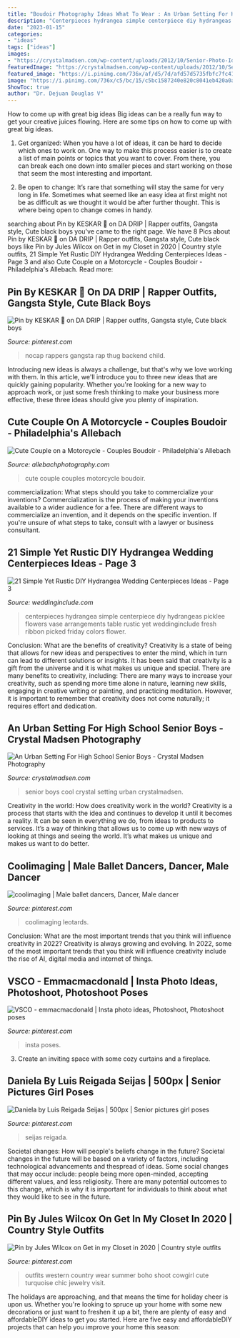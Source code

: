 ```yaml
---
title: "Boudoir Photography Ideas What To Wear : An Urban Setting For High School Senior Boys"
description: "Centerpieces hydrangea simple centerpiece diy hydrangeas picklee flowers vase arrangements table rustic yet weddinginclude fresh ribbon picked friday colors flower"
date: "2023-01-15"
categories:
- "ideas"
tags: ["ideas"]
images:
- "https://crystalmadsen.com/wp-content/uploads/2012/10/Senior-Photo-Ideas-for-boys_007-682x1024.jpg"
featuredImage: "https://crystalmadsen.com/wp-content/uploads/2012/10/Senior-Photo-Ideas-for-boys_007-682x1024.jpg"
featured_image: "https://i.pinimg.com/736x/af/d5/7d/afd57d5735fbfc7fc415dafd9c4f27b7--luis.jpg"
image: "https://i.pinimg.com/736x/c5/bc/15/c5bc1587240e820c8041eb420a0ad191.jpg"
ShowToc: true
author: "Dr. Dejuan Douglas V"
---
```



How to come up with great big ideas
Big ideas can be a really fun way to get your creative juices flowing. Here are some tips on how to come up with great big ideas. 
1. Get organized: When you have a lot of ideas, it can be hard to decide which ones to work on. One way to make this process easier is to create a list of main points or topics that you want to cover. From there, you can break each one down into smaller pieces and start working on those that seem the most interesting and important. 

2. Be open to change: It’s rare that something will stay the same for very long in life. Sometimes what seemed like an easy idea at first might not be as difficult as we thought it would be after further thought. This is where being open to change comes in handy.

	

		
searching about Pin by KESKAR 🎈 on DA DRIP | Rapper outfits, Gangsta style, Cute black boys you've came to the right page. We have 8 Pics about Pin by KESKAR 🎈 on DA DRIP | Rapper outfits, Gangsta style, Cute black boys like Pin by Jules Wilcox on Get in my Closet in 2020 | Country style outfits, 21 Simple Yet Rustic DIY Hydrangea Wedding Centerpieces Ideas - Page 3 and also Cute Couple on a Motorcycle - Couples Boudoir - Philadelphia&#039;s Allebach. Read more:
		
    
## Pin By KESKAR 🎈 On DA DRIP | Rapper Outfits, Gangsta Style, Cute Black Boys

<img loading=lazy src="https://i.pinimg.com/736x/c1/8b/40/c18b40a38dc8beb701eaaccb745d104f.jpg" onerror="this.onerror=null;this.src='https://tse4.mm.bing.net/th?id=OIP.30gmf7ptLYp_Q1Z9dEnh2wHaJ4&amp;pid=15.1';" alt="Pin by KESKAR 🎈 on DA DRIP | Rapper outfits, Gangsta style, Cute black boys">

_Source: pinterest.com_

>nocap rappers gangsta rap thug backend child. 

	

Introducing new ideas is always a challenge, but that's why we love working with them. In this article, we'll introduce you to three new ideas that are quickly gaining popularity. Whether you're looking for a new way to approach work, or just some fresh thinking to make your business more effective, these three ideas should give you plenty of inspiration.

    
## Cute Couple On A Motorcycle - Couples Boudoir - Philadelphia&#039;s Allebach

<img loading=lazy src="https://cdn.goodgallery.com/fe4824d3-2a84-460a-a23b-a26f28947ad1/r/1024/2kcaexfu/cute-couple-motorcycle.jpg" onerror="this.onerror=null;this.src='https://tse4.mm.bing.net/th?id=OIP.8VN4_L5VbcSnsP489GMLegHaMf&amp;pid=15.1';" alt="Cute Couple on a Motorcycle - Couples Boudoir - Philadelphia&#039;s Allebach">

_Source: allebachphotography.com_

>cute couple couples motorcycle boudoir. 

	

commercialization: What steps should you take to commercialize your inventions?
Commercialization is the process of making your inventions available to a wider audience for a fee. There are different ways to commercialize an invention, and it depends on the specific invention. If you're unsure of what steps to take, consult with a lawyer or business consultant.

    
## 21 Simple Yet Rustic DIY Hydrangea Wedding Centerpieces Ideas - Page 3

<img loading=lazy src="https://www.weddinginclude.com/wp-content/uploads/2017/07/Simple-Hydrangea-centerpieces.jpg" onerror="this.onerror=null;this.src='https://tse3.mm.bing.net/th?id=OIP.HZINZkA7QF-ZHDFX2OTsuwAAAA&amp;pid=15.1';" alt="21 Simple Yet Rustic DIY Hydrangea Wedding Centerpieces Ideas - Page 3">

_Source: weddinginclude.com_

>centerpieces hydrangea simple centerpiece diy hydrangeas picklee flowers vase arrangements table rustic yet weddinginclude fresh ribbon picked friday colors flower. 

	

Conclusion: What are the benefits of creativity?
Creativity is a state of being that allows for new ideas and perspectives to enter the mind, which in turn can lead to different solutions or insights. It has been said that creativity is a gift from the universe and it is what makes us unique and special. There are many benefits to creativity, including: 
There are many ways to increase your creativity, such as spending more time alone in nature, learning new skills, engaging in creative writing or painting, and practicing meditation. However, it is important to remember that creativity does not come naturally; it requires effort and dedication.

    
## An Urban Setting For High School Senior Boys - Crystal Madsen Photography

<img loading=lazy src="https://crystalmadsen.com/wp-content/uploads/2012/10/Senior-Photo-Ideas-for-boys_007-682x1024.jpg" onerror="this.onerror=null;this.src='https://tse2.mm.bing.net/th?id=OIP.BbwAsoNYcTuS2FxCgyLxHAHaLH&amp;pid=15.1';" alt="An Urban Setting For High School Senior Boys - Crystal Madsen Photography">

_Source: crystalmadsen.com_

>senior boys cool crystal setting urban crystalmadsen. 

	

Creativity in the world: How does creativity work in the world?
Creativity is a process that starts with the idea and continues to develop it until it becomes a reality. It can be seen in everything we do, from ideas to products to services. It’s a way of thinking that allows us to come up with new ways of looking at things and seeing the world. It’s what makes us unique and makes us want to do better.

    
## Coolimaging | Male Ballet Dancers, Dancer, Male Dancer

<img loading=lazy src="https://i.pinimg.com/736x/76/73/f7/7673f7a3ec805b04c03e4b3757d2c99a--lycra-spandex-posing-ideas.jpg" onerror="this.onerror=null;this.src='https://tse4.mm.bing.net/th?id=OIP.qwi4e2x7134T7rGUCa2x_wHaKx&amp;pid=15.1';" alt="coolimaging | Male ballet dancers, Dancer, Male dancer">

_Source: pinterest.com_

>coolimaging leotards. 

	

Conclusion: What are the most important trends that you think will influence creativity in 2022?
Creativity is always growing and evolving. In 2022, some of the most important trends that you think will influence creativity include the rise of AI, digital media and internet of things.

    
## VSCO - Emmacmacdonald | Insta Photo Ideas, Photoshoot, Photoshoot Poses

<img loading=lazy src="https://i.pinimg.com/736x/0e/bb/0c/0ebb0c7363e5cb46e06faf375072a350.jpg" onerror="this.onerror=null;this.src='https://tse4.mm.bing.net/th?id=OIP.kDEXPZ_Sqlpawck2pVP5gwHaJ3&amp;pid=15.1';" alt="VSCO - emmacmacdonald | Insta photo ideas, Photoshoot, Photoshoot poses">

_Source: pinterest.com_

>insta poses. 

	

3. Create an inviting space with some cozy curtains and a fireplace. 

    
## Daniela By Luis Reigada Seijas | 500px | Senior Pictures Girl Poses

<img loading=lazy src="https://i.pinimg.com/736x/af/d5/7d/afd57d5735fbfc7fc415dafd9c4f27b7--luis.jpg" onerror="this.onerror=null;this.src='https://tse2.mm.bing.net/th?id=OIP.fKsjwvQDQLB04bjmg0shtgHaLF&amp;pid=15.1';" alt="Daniela by Luis Reigada Seijas | 500px | Senior pictures girl poses">

_Source: pinterest.com_

>seijas reigada. 

	

Societal changes: How will people's beliefs change in the future?
Societal changes in the future will be based on a variety of factors, including technological advancements and thespread of ideas. Some social changes that may occur include: people being more open-minded, accepting different values, and less religiosity. There are many potential outcomes to this change, which is why it is important for individuals to think about what they would like to see in the future.

    
## Pin By Jules Wilcox On Get In My Closet In 2020 | Country Style Outfits

<img loading=lazy src="https://i.pinimg.com/736x/c5/bc/15/c5bc1587240e820c8041eb420a0ad191.jpg" onerror="this.onerror=null;this.src='https://tse1.mm.bing.net/th?id=OIP.hfjNt6DoUuWJbL3PQ6XiuAHaLC&amp;pid=15.1';" alt="Pin by Jules Wilcox on Get in my Closet in 2020 | Country style outfits">

_Source: pinterest.com_

>outfits western country wear summer boho shoot cowgirl cute turquoise chic jewelry visit. 

	

The holidays are approaching, and that means the time for holiday cheer is upon us. Whether you're looking to spruce up your home with some new decorations or just want to freshen it up a bit, there are plenty of easy and affordableDIY ideas to get you started. Here are five easy and affordableDIY projects that can help you improve your home this season: 

